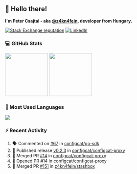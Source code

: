 ## 👋 Hello there!

**I'm Peter Csajtai - aka [@z4kn4fein](https://github.com/z4kn4fein), developer from Hungary.**

[![Stack Exchange reputation](https://img.shields.io/stackexchange/stackoverflow/r/8700582?color=orange&label=reputation&logo=stackoverflow&style=for-the-badge)](https://stackoverflow.com/users/8700582)
[![LinkedIn](https://img.shields.io/badge/linkedin-%230077B5.svg?style=for-the-badge&logo=linkedin&logoColor=white)](https://www.linkedin.com/in/csajtai-p%C3%A9ter-45395341/)

### 💻 GitHub Stats

<div>
  <img height="140px" src="https://github-readme-stats-pcsajtai.vercel.app/api?username=z4kn4fein&show_icons=true&hide_border=true&count_private=true&custom_title=Stats&theme=dracula&line_height=24&hide_title=true">
  <img height="140px" src="https://streak-stats.demolab.com?user=z4kn4fein&theme=dracula&hide_border=true">
  
</div>

### :toolbox: Most Used Languages

<img src="https://github-readme-stats-pcsajtai.vercel.app/api/top-langs/?username=z4kn4fein&theme=dracula&hide_border=true&layout=compact&langs_count=8&hide_title=true">

### :zap: Recent Activity

<!--START_SECTION:activity-->
1. 🗣 Commented on [#67](https://github.com/configcat/go-sdk/issues/67#issuecomment-1807281853) in [configcat/go-sdk](https://github.com/configcat/go-sdk)
2. 🚀 Published release [v0.2.3](https://github.com/configcat/configcat-proxy/releases/tag/v0.2.3) in [configcat/configcat-proxy](https://github.com/configcat/configcat-proxy)
3. 🎉 Merged PR [#14](https://github.com/configcat/configcat-proxy/pull/14) in [configcat/configcat-proxy](https://github.com/configcat/configcat-proxy)
4. 💪 Opened PR [#14](https://github.com/configcat/configcat-proxy/pull/14) in [configcat/configcat-proxy](https://github.com/configcat/configcat-proxy)
5. 🎉 Merged PR [#151](https://github.com/z4kn4fein/stashbox/pull/151) in [z4kn4fein/stashbox](https://github.com/z4kn4fein/stashbox)
<!--END_SECTION:activity-->
